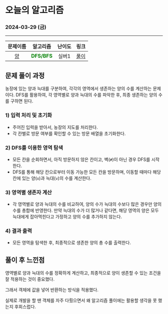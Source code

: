 # **오늘의 알고리즘**
### 2024-03-29 (금)
---

문제이름|알고리즘|난이도|링크|
|:---:|:---:|:---:|:---:|
|[양](https://www.acmicpc.net/problem/3184)|<span style="color:green">**DFS/BFS**</span>|실버1|[풀이](https://github.com/hotchapa/Algorithm/blob/a3a3a3e290c791ed0f24908b1c530a490929586e/JS/Baekjoon/3184.js)|

## 문제 풀이 과정

농장에 있는 양과 늑대를 구분하여, 각각의 영역에서 생존하는 양의 수를 계산하는 문제이다. DFS를 활용하여, 각 영역별로 양과 늑대의 수를 파악한 후, 최종 생존하는 양의 수를 구하면 된다.

### 1) 입력 처리 및 초기화
- 주어진 입력을 받아서, 농장의 지도를 처리한다.
- 각 칸별로 방문 여부를 확인할 수 있는 방문 배열을 초기화한다.

### 2) DFS를 이용한 영역 탐색
- 모든 칸을 순회하면서, 아직 방문하지 않은 칸이고, 벽(`#`)이 아닌 경우 DFS를 시작한다.
- DFS를 통해 해당 칸으로부터 이동 가능한 모든 칸을 방문하며, 이동할 때마다 해당 칸에 있는 양(`o`)과 늑대(`v`)의 수를 계산한다.

### 3) 영역별 생존자 계산
- 각 영역별로 양과 늑대의 수를 비교하여, 양의 수가 늑대의 수보다 많은 경우만 양의 수를 총합에 반영한다. 만약 늑대의 수가 더 많거나 같다면, 해당 영역의 양은 모두 늑대에게 잡아먹힌다고 가정하고 양의 수를 추가하지 않는다.

### 4) 결과 출력
- 모든 영역을 탐색한 후, 최종적으로 생존한 양의 총 수를 출력한다.

## 풀이 후 느낀점
영역별로 양과 늑대의 수를 정확하게 계산하고, 최종적으로 양이 생존할 수 있는 조건을 잘 적용하는 것이 중요했다.

그래서 객체에 값을 넣어 반환하는 방식을 적용했다.

실제로 개발을 할 땐 객체를 자주 다뤘으면서 왜 알고리즘 풀이에는 활용할 생각을 못 했는지 후회스럽다.